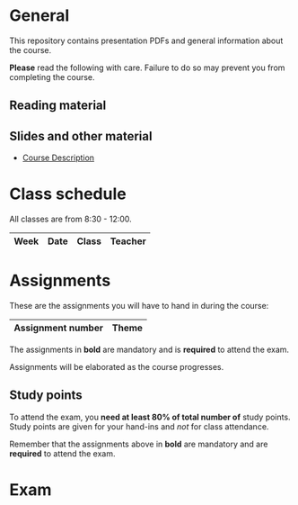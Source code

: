 # General
This repository contains presentation PDFs and general information about the course.

**Please** read the following with care. Failure to do so may prevent you from completing
the course.

## Reading material

## Slides and other material

* [Course Description](https://github.com/cphbus-advanced-kotlin/fall-2018/blob/master/slides/00-course/Advanced%20Programming%20with%20Kotlin%20Fall%202018.pdf)


# Class schedule
All classes are from 8:30 - 12:00.

| Week | Date | Class | Teacher |
| ---  | ---: | ----- | ------- |

# Assignments
These are the assignments you will have to hand in during the course:

| Assignment number | Theme |
| ---- | ---- |

The assignments in **bold** are mandatory and is **required** to attend the exam.

Assignments will be elaborated as the course progresses.

## Study points
To attend the exam, you **need at least 80% of total number of** study points.
Study points are given for your hand-ins and *not* for class attendance.

Remember that the assignments above in **bold** are mandatory and
are **required** to attend the exam.

# Exam
